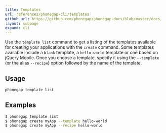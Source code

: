 ```yaml
---
title: Templates
url: references/phonegap-cli/templates
github_url: https://github.com/phonegap/phonegap-docs/blob/master/docs/3-references/phonegap-cli/templates.html.md
layout: subpage
expand: cli
---
```


Use the `template list` command to get a listing of the templates available for creating your applications with the `create` command. Some templates available include a `blank` template, a `hello-world` template or one based on jQuery Mobile. Once you choose a template, specify it using the `--template` (or the alias `--recipe`) option followed by the name of the template.

## Usage

```bash
phonegap template list
```

## Examples

```bash
$ phonegap template list
$ phonegap create myApp --template hello-world
$ phonegap create myApp --recipe hello-world
```
